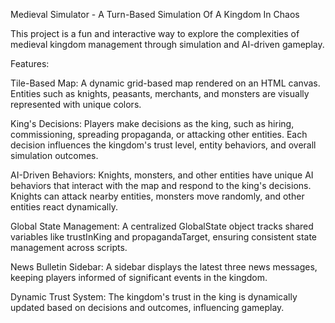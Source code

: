 Medieval Simulator - A Turn-Based Simulation Of A Kingdom In Chaos

This project is a fun and interactive way to explore the complexities of medieval kingdom management through simulation and AI-driven gameplay.

Features:

Tile-Based Map:
  A dynamic grid-based map rendered on an HTML canvas.
  Entities such as knights, peasants, merchants, and monsters are visually represented with unique colors.
  
King's Decisions:
  Players make decisions as the king, such as hiring, commissioning, spreading propaganda, or attacking other entities.
  Each decision influences the kingdom's trust level, entity behaviors, and overall simulation outcomes.
  
AI-Driven Behaviors:
  Knights, monsters, and other entities have unique AI behaviors that interact with the map and respond to the king's decisions.
  Knights can attack nearby entities, monsters move randomly, and other entities react dynamically.
  
Global State Management:
  A centralized GlobalState object tracks shared variables like trustInKing and propagandaTarget, ensuring consistent state management across scripts.
  
News Bulletin Sidebar:
  A sidebar displays the latest three news messages, keeping players informed of significant events in the kingdom.
  
Dynamic Trust System:
  The kingdom's trust in the king is dynamically updated based on decisions and outcomes, influencing gameplay.
